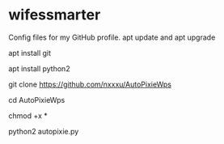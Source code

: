 # wifessmarter
Config files for my GitHub profile.
apt update and apt upgrade

apt install git

apt install python2

git clone https://github.com/nxxxu/AutoPixieWps

cd AutoPixieWps

chmod +x *

python2 autopixie.py
